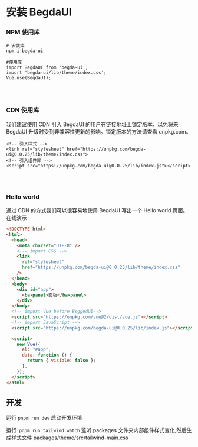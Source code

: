 # 安装 BegdaUI

### NPM 使用库

```shell
# 安装库
npm i begda-ui

#使用库
import BegdaUI from 'begda-ui';
import 'begda-ui/lib/theme/index.css';
Vue.use(BegdaUI);

```

<div style="height: 30px"></div>

### CDN 使用库

我们建议使用 CDN 引入 BegdaUI 的用户在链接地址上锁定版本，以免将来 BegdaUI 升级时受到非兼容性更新的影响。锁定版本的方法请查看
unpkg.com。

```shell
<!-- 引入样式 -->
<link rel="stylesheet" href="https://unpkg.com/begda-ui@0.0.25/lib/theme/index.css">
<!-- 引入组件库 -->
<script src="https://unpkg.com/begda-ui@0.0.25/lib/index.js"></script>

```

<div style="height: 30px"></div>

### Hello world

通过 CDN 的方式我们可以很容易地使用 BegdaUI 写出一个 Hello world 页面。在线演示

```html
<!DOCTYPE html>
<html>
  <head>
    <meta charset="UTF-8" />
    <!-- import CSS -->
    <link
      rel="stylesheet"
      href="https://unpkg.com/begda-ui@0.0.25/lib/theme/index.css"
    />
  </head>
  <body>
    <div id="app">
      <ba-panel>面板</ba-panel>
    </div>
  </body>
  <!-- import Vue before BeggedUI-->
  <script src="https://unpkg.com/vue@2/dist/vue.js"></script>
  <!-- import JavaScript -->
  <script src="https://unpkg.com/begda-ui@0.0.25/lib/index.js"></script>

  <script>
    new Vue({
      el: "#app",
      data: function () {
        return { visible: false };
      },
    });
  </script>
</html>
```

## 开发

运行 `pnpm run dev` 启动开发环境

运行` pnpm run tailwind:watch` 监听 packages 文件夹内部组件样式变化,然后生成样式文件 packages/theme/src/tailwind-main.css
